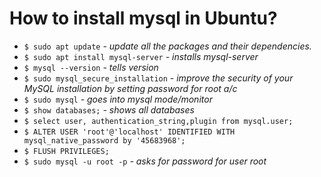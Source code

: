 # How to install mysql in Ubuntu?

* `$ sudo apt update` _- update all the packages and their dependencies._ 
* `$ sudo apt install mysql-server`  _- installs mysql-server_ 
* `$ mysql --version` _- tells version_
* `$ sudo mysql_secure_installation` _- improve the security of your MySQL installation by setting password for root a/c_
* `$ sudo mysql` _- goes into mysql mode/monitor_
* `$ show databases;` _- shows all databases_
* `$ select user, authentication_string,plugin from mysql.user;`
* `$ ALTER USER 'root'@'localhost' IDENTIFIED WITH mysql_native_password by '45683968';`
* `$ FLUSH PRIVILEGES;`
* `$ sudo mysql -u root -p` _- asks for password for user root_